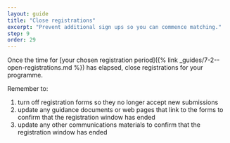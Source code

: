 ```yaml
---
layout: guide
title: "Close registrations"
excerpt: "Prevent additional sign ups so you can commence matching."
step: 9
order: 29
---
```


Once the time for [your chosen registration period]({% link _guides/7-2--open-registrations.md %}) has elapsed, close registrations for your programme.

Remember to:

1. turn off registration forms so they no longer accept new submissions
2. update any guidance documents or web pages that link to the forms to confirm that the registration window has ended
3. update any other communications materials to confirm that the registration window has ended